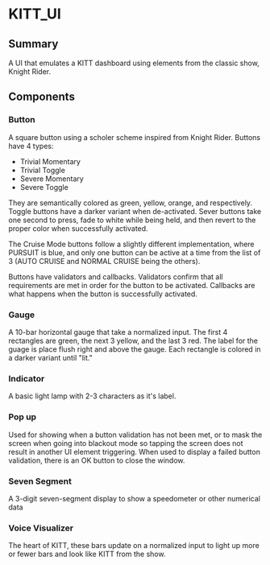 # KITT_UI

## Summary

A UI that emulates a KITT dashboard using elements from the classic show, Knight Rider. 

## Components

### Button

A square button using a scholer scheme inspired from Knight Rider. Buttons have 4 types:
- Trivial Momentary
- Trivial Toggle
- Severe Momentary
- Severe Toggle

They are semantically colored as green, yellow, orange, and respectively. Toggle buttons have a darker variant when de-activated. Sever buttons take one second to press, fade to white while being held, and then revert to the proper color when successfully activated. 

The Cruise Mode buttons follow a slightly different implementation, where PURSUIT is blue, and only one button can be active at a time from the list of 3 (AUTO CRUISE and NORMAL CRUISE being the others).

Buttons have validators and callbacks. Validators confirm that all requirements are met in order for the button to be activated. Callbacks are what happens when the button is successfully activated. 

### Gauge

A 10-bar horizontal gauge that take a normalized input. The first 4 rectangles are green, the next 3 yellow, and the last 3 red. The label for the guage is place flush right and above the gauge. Each rectangle is colored in a darker variant until "lit."

### Indicator

A basic light lamp with 2-3 characters as it's label. 

### Pop up

Used for showing when a button validation has not been met, or to mask the screen when going into blackout mode so tapping the screen does not result in another UI element triggering. When used to display a failed button validation, there is an OK button to close the window. 

### Seven Segment

A 3-digit seven-segment display to show a speedometer or other numerical data

### Voice Visualizer

The heart of KITT, these bars update on a normalized input to light up more or fewer bars and look like KITT from the show. 
